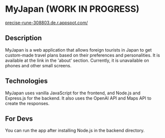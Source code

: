 # MyJapan (WORK IN PROGRESS)
[precise-rune-308803.de.r.appspot.com/](https://precise-rune-308803.de.r.appspot.com/)
## Description
MyJapan is a web application that allows foreign tourists in Japan to get custom-made travel plans based on their preferences and personalities. It is available at the link in the 'about' section. Currently, it is unavailable on phones and other small screens.
## Technologies
MyJapan uses vanilla JavaScript for the frontend, and Node.js and Express.js for the backend. It also uses the OpenAI API and Maps API to create the responses.
## For Devs
You can run the app after installing Node.js in the backend directory.
